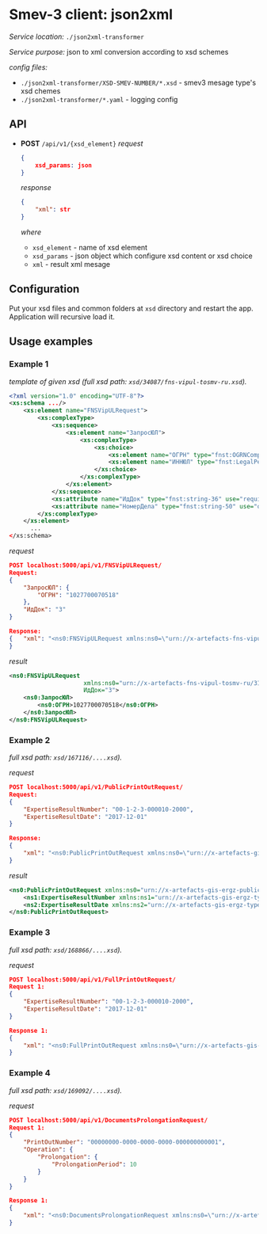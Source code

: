 # Smev-3 client: json2xml

*Service location:* `./json2xml-transformer`

*Service purpose:* json to xml conversion according to xsd schemes

*config files:* 

- `./json2xml-transformer/XSD-SMEV-NUMBER/*.xsd` - smev3 mesage type's xsd chemes
- `./json2xml-transformer/*.yaml` - logging config

## API

- **POST** `/api/v1/{xsd_element}`
  *request*

  ```json
  {
      xsd_params: json
  }
  ```

  *response*

  ```json
  {
      "xml": str
  }
  ```

  *where*

  - `xsd_element` - name of xsd element
  - `xsd_params` - json object which configure xsd content or xsd choice
  - `xml` - result xml mesage

## Configuration

Put your xsd files and common folders at `xsd` directory and restart the app. Application will recursive load it.

## Usage examples

### Example 1

*template of given xsd (full xsd path: `xsd/34087/fns-vipul-tosmv-ru.xsd`).*

```xml
<?xml version="1.0" encoding="UTF-8"?>
<xs:schema .../>
	<xs:element name="FNSVipULRequest">
		<xs:complexType>
			<xs:sequence>
				<xs:element name="ЗапросЮЛ">
					<xs:complexType>
						<xs:choice>
							<xs:element name="ОГРН" type="fnst:OGRNCompanyType"/>
							<xs:element name="ИННЮЛ" type="fnst:LegalPersonINNType"/>
						</xs:choice>
					</xs:complexType>
				</xs:element>
			</xs:sequence>
			<xs:attribute name="ИдДок" type="fnst:string-36" use="required"/>
			<xs:attribute name="НомерДела" type="fnst:string-50" use="optional"/>
		</xs:complexType>
	</xs:element>
      ...
</xs:schema>
```

*request*

```json
POST localhost:5000/api/v1/FNSVipULRequest/
Request:
{
	"ЗапросЮЛ": {
		"ОГРН": "1027700070518"
	},
	"ИдДок": "3"
}

Response:
{	"xml": "<ns0:FNSVipULRequest xmlns:ns0=\"urn://x-artefacts-fns-vipul-tosmv-ru/311-14/4.0.6\" ИдДок=\"3\"><ns0:ЗапросЮЛ><ns0:ОГРН>1027700070518</ns0:ОГРН></ns0:ЗапросЮЛ></ns0:FNSVipULRequest>"
}
```

*result*

```xml
<ns0:FNSVipULRequest
     				 xmlns:ns0="urn://x-artefacts-fns-vipul-tosmv-ru/311-14/4.0.6"
                     ИдДок="3">
    <ns0:ЗапросЮЛ>
        <ns0:ОГРН>1027700070518</ns0:ОГРН>
    </ns0:ЗапросЮЛ>
</ns0:FNSVipULRequest>
```

### Example 2

*full xsd path: `xsd/167116/....xsd`).*

*request*

```json
POST localhost:5000/api/v1/PublicPrintOutRequest/
Request:
{
	"ExpertiseResultNumber": "00-1-2-3-000010-2000",
	"ExpertiseResultDate": "2017-12-01"
}

Response:
{
    "xml": "<ns0:PublicPrintOutRequest xmlns:ns0=\"urn://x-artefacts-gis-ergz-public/2.0.0\"><ns1:ExpertiseResultNumber xmlns:ns1=\"urn://x-artefacts-gis-ergz-types/2.0.0\">00-1-2-3-000010-2000</ns1:ExpertiseResultNumber><ns2:ExpertiseResultDate xmlns:ns2=\"urn://x-artefacts-gis-ergz-types/2.0.0\">2017-12-01</ns2:ExpertiseResultDate></ns0:PublicPrintOutRequest>"
}
```

*result*

```xml
<ns0:PublicPrintOutRequest xmlns:ns0="urn://x-artefacts-gis-ergz-public/2.0.0" xmlns:egrzt="urn://x-artefacts-gis-ergz-types/2.0.0">
	<ns1:ExpertiseResultNumber xmlns:ns1="urn://x-artefacts-gis-ergz-types/2.0.0">00-1-2-3-000010-2000</ns1:ExpertiseResultNumber>
    <ns2:ExpertiseResultDate xmlns:ns2="urn://x-artefacts-gis-ergz-types/2.0.0">2017-12-01</ns2:ExpertiseResultDate>
</ns0:PublicPrintOutRequest>
```

### Example 3

*full xsd path: `xsd/168866/....xsd`).*

*request*

```json
POST localhost:5000/api/v1/FullPrintOutRequest/
Request 1:
{
	"ExpertiseResultNumber": "00-1-2-3-000010-2000",
	"ExpertiseResultDate": "2017-12-01"
}

Response 1:
{
    "xml": "<ns0:FullPrintOutRequest xmlns:ns0=\"urn://x-artefacts-gis-ergz/2.0.0\"><ns1:ExpertiseResultNumber xmlns:ns1=\"urn://x-artefacts-gis-ergz-types/2.0.0\">00-1-2-3-000010-2000</ns1:ExpertiseResultNumber><ns2:ExpertiseResultDate xmlns:ns2=\"urn://x-artefacts-gis-ergz-types/2.0.0\">2017-12-01</ns2:ExpertiseResultDate></ns0:FullPrintOutRequest>"
}
```

### Example 4

*full xsd path: `xsd/169092/....xsd`).*

*request*

```json
POST localhost:5000/api/v1/DocumentsProlongationRequest/
Request 1:
{
	"PrintOutNumber": "00000000-0000-0000-0000-000000000001",
	"Operation": {
		"Prolongation": {
			"ProlongationPeriod": 10
		}
	}
}

Response 1:
{
    "xml": "<ns0:DocumentsProlongationRequest xmlns:ns0=\"urn://x-artefacts-gis-ergz-documents-prolongation/2.0.0\"><ns1:PrintOutNumber xmlns:ns1=\"urn://x-artefacts-gis-ergz-types/2.0.0\">00000000-0000-0000-0000-000000000001</ns1:PrintOutNumber><ns0:Operation><ns0:Prolongation><ns0:ProlongationPeriod>10</ns0:ProlongationPeriod></ns0:Prolongation></ns0:Operation></ns0:DocumentsProlongationRequest>"
}
```